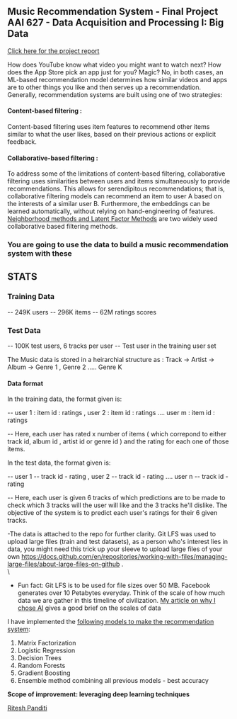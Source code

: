 ## Music Recommendation System - Final Project AAI 627 - Data Acquisition and Processing I: Big Data

 [Click here for the project report](https://github.com/MoronSlayer/Music-Recommendation-System/blob/main/628_final_proj_Prashant_Ritesh.pdf)

How does YouTube know what video you might want to watch next? How does the App Store pick an app just for you? Magic? No, in both cases, an ML-based recommendation model determines how similar videos and apps are to other things you like and then serves up a recommendation.
Generally, recommendation systems are built using one of two strategies:

#### Content-based filtering :

 Content-based filtering uses item features to recommend other items similar to what the user likes, based on their previous actions or explicit feedback.
 
#### Collaborative-based filtering : 

To address some of the limitations of content-based filtering, collaborative filtering uses similarities between users and items simultaneously to provide recommendations. This allows for serendipitous recommendations; that is, collaborative filtering models can recommend an item to user A based on the interests of a similar user B. Furthermore, the embeddings can be learned automatically, without relying on hand-engineering of features. 
[Neighborhood methods and Latent Factor Methods](https://www.asc.ohio-state.edu/statistics/dmsl//Koren_2009.pdf) are two widely used collaborative based filtering methods.
<script src="https://platform.linkedin.com/badges/js/profile.js" async defer type="text/javascript"></script>

### You are going to use the data to build a music recommendation system with these

## STATS

### Training Data

 -- 249K users 
 -- 296K items 
 -- 62M ratings scores
 
### Test Data

 -- 100K test users, 6 tracks per user
 -- Test user in the training user set

The Music data is stored in a heirarchial structure as : 
Track -> Artist -> Album -> Genre 1 , Genre 2 ..... Genre K

#### Data format 

In the training data, the format given is:

-- user 1 : item id : ratings , user 2 : item id : ratings .... user m : item id : ratings

-- Here, each user has rated x number of items ( which correpond to either track id, album id , artist id or genre id ) and the rating for each one of those items. 

In the test data, the format given is: 

-- user 1 -- track id - rating , user 2 -- track id - rating .... user n -- track id - rating

-- Here, each user is given 6 tracks of which predictions are to be made to check which 3 tracks will the user will like and the 3 tracks he'll dislike. The objective of the system is to predict each user's ratings for their 6 given tracks. 

-The data is attached to the repo for further clarity. Git LFS was used to upload large files (train and test datasets), as a person who's interest lies in data, you might need this trick up your sleeve to upload large files of your own https://docs.github.com/en/repositories/working-with-files/managing-large-files/about-large-files-on-github .
<br />  \
- Fun fact: Git LFS is to be used for file sizes over 50 MB. Facebook generates over 10 Petabytes everyday. Think of the scale of how much data we are gather in this timeline of civilization. [My article on why I chose AI](https://becominghuman.ai/why-i-chose-ai-272a5fcd4cdd) gives a good brief on the scales of data

I have implemented the [following models to make the recommendation system](https://github.com/MoronSlayer/Music-Recommendation-System/blob/main/628_final_proj_Prashant_Ritesh.pdf):

1. Matrix Factorization
2. Logistic Regression
3. Decision Trees
4. Random Forests
5. Gradient Boosting
6. Ensemble method combining all previous models - best accuracy 

**Scope of improvement: leveraging deep learning techniques**

<div class="badge-base LI-profile-badge" data-locale="en_US" data-size="medium" data-theme="light" data-type="VERTICAL" data-vanity="ritesh-980" data-version="v1"><a class="badge-base__link LI-simple-link" href="https://www.linkedin.com/in/ritesh-980?trk=profile-badge">Ritesh Panditi</a></div>
              

